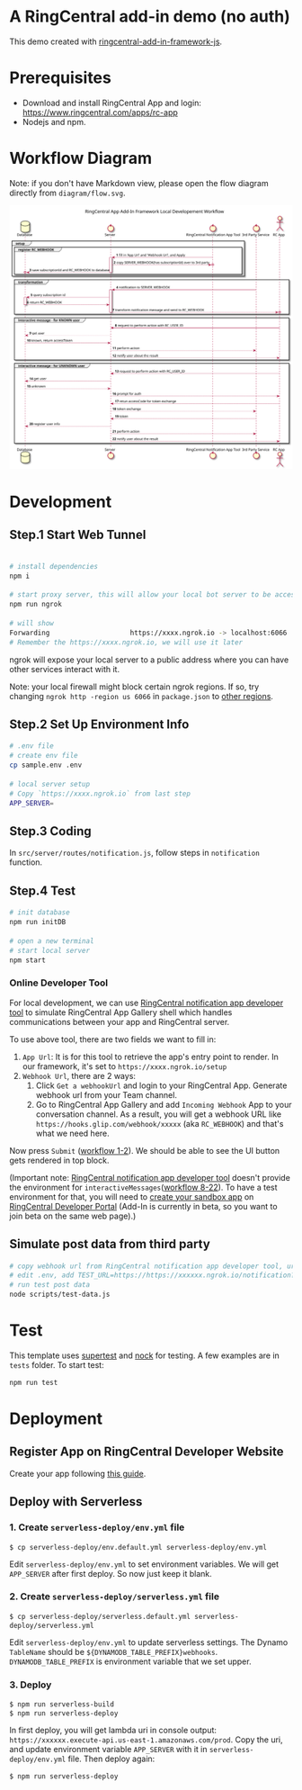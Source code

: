 # A RingCentral add-in demo (no auth)

This demo created with [ringcentral-add-in-framework-js](https://github.com/ringcentral/ringcentral-add-in-framework-js).

# Prerequisites

- Download and install RingCentral App and login: https://www.ringcentral.com/apps/rc-app
- Nodejs and npm.

# Workflow Diagram

Note: if you don't have Markdown view, please open the flow diagram directly from `diagram/flow.svg`.

![flow](./diagram/flow.svg)

# Development

## Step.1 Start Web Tunnel

```bash

# install dependencies
npm i

# start proxy server, this will allow your local bot server to be accessed by the RingCentral service
npm run ngrok

# will show
Forwarding                    https://xxxx.ngrok.io -> localhost:6066
# Remember the https://xxxx.ngrok.io, we will use it later
```

ngrok will expose your local server to a public address where you can have other services interact with it.

Note: your local firewall might block certain ngrok regions. If so, try changing `ngrok http -region us 6066` in `package.json` to [other regions](https://www.google.com/search?q=ngrok+regions).

## Step.2 Set Up Environment Info

```bash
# .env file
# create env file
cp sample.env .env

# local server setup
# Copy `https://xxxx.ngrok.io` from last step
APP_SERVER= 

```

## Step.3 Coding

In `src/server/routes/notification.js`, follow steps in `notification` function.

## Step.4 Test

```bash
# init database
npm run initDB

# open a new terminal
# start local server
npm start
```

### Online Developer Tool

For local development, we can use [RingCentral notification app developer tool](https://ringcentral.github.io/ringcentral-notification-app-developer-tool/) to simulate RingCentral App Gallery shell which handles communications between your app and RingCentral server.

To use above tool, there are two fields we want to fill in:

1. `App Url`: It is for this tool to retrieve the app's entry point to render. In our framework, it's set to `https://xxxx.ngrok.io/setup`
2. `Webhook Url`, there are 2 ways:
   1. Click `Get a webhookUrl` and login to your RingCentral App. Generate webhook url from your Team channel.
   2. Go to RingCentral App Gallery and add `Incoming Webhook` App to your conversation channel. As a result, you will get a webhook URL like `https://hooks.glip.com/webhook/xxxxx` (aka `RC_WEBHOOK`) and that's what we need here.

Now press `Submit` ([workflow 1-2](#workflow-diagram)). We should be able to see the UI button gets rendered in top block.

(Important note: [RingCentral notification app developer tool](https://ringcentral.github.io/ringcentral-notification-app-developer-tool/) doesn't provide the environment for `interactiveMessages`([workflow 8-22](#workflow-diagram)). To have a test environment for that, you will need to [create your sandbox app](#register-app-on-ringcentral-developer-website) on [RingCentral Developer Portal](https://developers.ringcentral.com/login.html#/) (Add-In is currently in beta, so you want to join beta on the same web page).)

## Simulate post data from third party

```bash
# copy webhook url from RingCentral notification app developer tool, url is like: https://https://xxxxxx.ngrok.io/notification?subscriptionId=yyyyyy
# edit .env, add TEST_URL=https://https://xxxxxx.ngrok.io/notification?subscriptionId=yyyyyy
# run test post data
node scripts/test-data.js

```

# Test

This template uses [supertest](https://www.npmjs.com/package/supertest) and [nock](https://www.npmjs.com/package/nock) for testing. A few examples are in `tests` folder. To start test:

```bash
npm run test
```

# Deployment

## Register App on RingCentral Developer Website

Create your app following [this guide](https://developers.ringcentral.com/guide/applications).

## Deploy with Serverless

### 1. Create `serverless-deploy/env.yml` file

```
$ cp serverless-deploy/env.default.yml serverless-deploy/env.yml
```

Edit `serverless-deploy/env.yml` to set environment variables.
We will get `APP_SERVER` after first deploy. So now just keep it blank.

### 2. Create `serverless-deploy/serverless.yml` file

```
$ cp serverless-deploy/serverless.default.yml serverless-deploy/serverless.yml
```

Edit `serverless-deploy/env.yml` to update serverless settings.
The Dynamo `TableName` should be `${DYNAMODB_TABLE_PREFIX}webhooks`. `DYNAMODB_TABLE_PREFIX` is environment variable that we set upper.

### 3. Deploy

```
$ npm run serverless-build
$ npm run serverless-deploy
```

In first deploy, you will get lambda uri in console output: `https://xxxxxx.execute-api.us-east-1.amazonaws.com/prod`.
Copy the uri, and update environment variable `APP_SERVER` with it in `serverless-deploy/env.yml` file. Then deploy again:

```
$ npm run serverless-deploy
```
